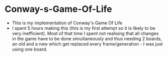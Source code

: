 # Conway-s-Game-Of-Life
- This is my implementation of Conway's Game Of Life
- I spent 5 hours making this (this is my first attempt
  so it is likely to be very inefficient). Most of that
  time I spent not realising that all changes in the
  game have to be done simultaneously and thus needing
  2 boards, an old and a new which get replaced every
  frame/generation - I was just using one board.
